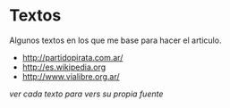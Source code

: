 # Textos

Algunos textos en los que me base para hacer el articulo.

* http://partidopirata.com.ar/
* http://es.wikipedia.org
* http://www.vialibre.org.ar/

_ver cada texto para vers su propia fuente_
